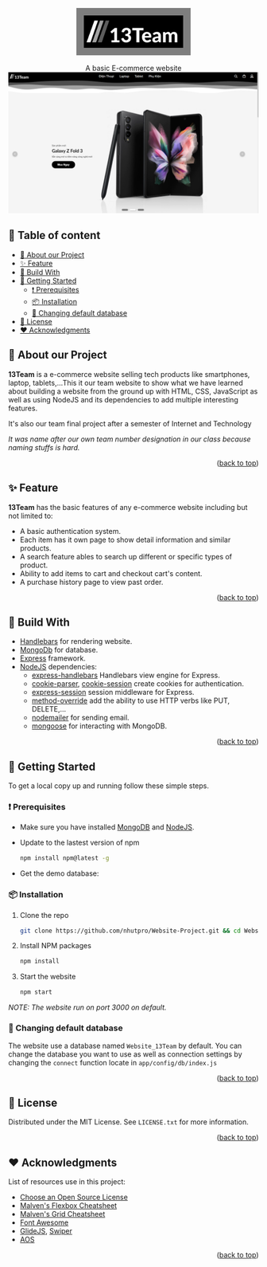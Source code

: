 <p align="center">
  <img width="200px" style="background: rgba(0, 0, 0, 0.5); padding: 15px" src="./preview_images/logo.svg" >
</p>

<div align="center">A basic E-commerce website
<img src="./preview_images/homepage.png"> </div>

## 📜 Table of content<!-- omit in toc -->

- [🎉 About our Project](#-about-our-project)
- [✨ Feature](#-feature)
- [🔨 Build With](#-build-with)
- [🏁 Getting Started](#-getting-started)
  - [❗ Prerequisites](#-prerequisites)
  - [📦 Installation](#-installation)
  - [💾 Changing default database](#-changing-default-database)
- [📃 License](#-license)
- [❤️ Acknowledgments](#️-acknowledgments)

## 🎉 About our Project

**13Team** is a e-commerce website selling tech products like smartphones, laptop, tablets,...This it our team website to show what we have learned about building a website from the ground up with HTML, CSS, JavaScript as well as using NodeJS and its dependencies to add multiple interesting features.

It's also our team final project after a semester of Internet and Technology

_It was name after our own team number designation in our class because naming stuffs is hard._

<p align="right">(<a href="#top">back to top</a>)</p>

## ✨ Feature

**13Team** has the basic features of any e-commerce website including but not limited to:

- A basic authentication system.
- Each item has it own page to show detail information and similar products.
- A search feature ables to search up different or specific types of product.
- Ability to add items to cart and checkout cart's content.
- A purchase history page to view past order.

<p align="right">(<a href="#top">back to top</a>)</p>

## 🔨 Build With

- [Handlebars](https://handlebarsjs.com/) for rendering website.
- [MongoDb](https://www.mongodb.com/) for database.
- [Express](https://expressjs.com/) framework.
- [NodeJS](https://nodejs.org/en/) dependencies:
  - [express-handlebars](https://www.npmjs.com/package/express-handlebars) Handlebars view engine for Express.
  - [cookie-parser](https://www.npmjs.com/package/cookie-parser), [cookie-session](https://www.npmjs.com/package/cookie-session) create cookies for authentication.
  - [express-session](https://www.npmjs.com/package/express-session) session middleware for Express.
  - [method-override](https://www.npmjs.com/package/method-override) add the ability to use HTTP verbs like PUT, DELETE,...
  - [nodemailer](https://www.npmjs.com/package/nodemailer) for sending email.
  - [mongoose](https://mongoosejs.com/) for interacting with MongoDB.

<p align="right">(<a href="#top">back to top</a>)</p>

## 🏁 Getting Started

To get a local copy up and running follow these simple steps.

### ❗ Prerequisites

- Make sure you have installed [MongoDB](https://www.mongodb.com/) and [NodeJS](https://nodejs.org/en/).

- Update to the lastest version of npm

  ```sh
  npm install npm@latest -g
  ```

- Get the demo database:

### 📦 Installation

1. Clone the repo

   ```sh
   git clone https://github.com/nhutpro/Website-Project.git && cd Website-Project
   ```

2. Install NPM packages

   ```sh
   npm install
   ```

3. Start the website

   ```sh
   npm start
   ```

_NOTE: The website run on port 3000 on default._

### 💾 Changing default database

The website use a database named `Website_13Team` by default. You can change the database you want to use as well as connection settings by changing the `connect` function locate in `app/config/db/index.js`

<p align="right">(<a href="#top">back to top</a>)</p>

## 📃 License

Distributed under the MIT License. See `LICENSE.txt` for more information.

<p align="right">(<a href="#top">back to top</a>)</p>

## ❤️ Acknowledgments

List of resources use in this project:

- [Choose an Open Source License](https://choosealicense.com)
- [Malven's Flexbox Cheatsheet](https://flexbox.malven.co/)
- [Malven's Grid Cheatsheet](https://grid.malven.co/)
- [Font Awesome](https://fontawesome.com)
- [GlideJS](https://glidejs.com/), [Swiper](https://swiperjs.com/)
- [AOS](https://michalsnik.github.io/aos/)

<p align="right">(<a href="#top">back to top</a>)</p>

